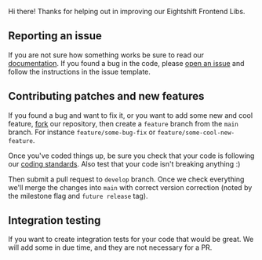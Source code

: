 Hi there! Thanks for helping out in improving our Eightshift Frontend Libs.

## Reporting an issue

If you are not sure how something works be sure to read our [documentation](https://infinum.github.io/eightshift-docs/). If you found a bug in the code, please [open an issue](https://github.com/infinum/eightshift-frontend-libs/issues) and follow the instructions in the issue template.

## Contributing patches and new features

If you found a bug and want to fix it, or you want to add some new and cool feature, [fork](https://github.com/infinum/eightshift-frontend-libs) our repository, then create a `feature` branch from the `main` branch. For instance `feature/some-bug-fix` or `feature/some-cool-new-feature`.

Once you've coded things up, be sure you check that your code is following our [coding standards](https://github.com/infinum/eightshift-coding-standards). Also test that your code isn't breaking anything :)

Then submit a pull request to `develop` branch. Once we check everything we'll merge the changes into `main` with correct version correction (noted by the milestone flag and `future release` tag).

## Integration testing

If you want to create integration tests for your code that would be great. We will add some in due time, and they are not necessary for a PR.
